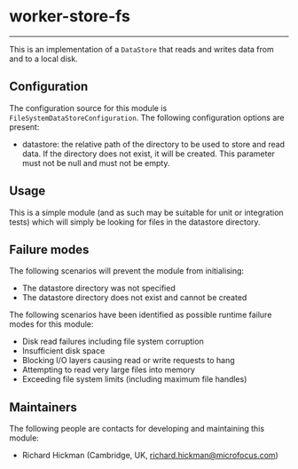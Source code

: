 # worker-store-fs

---

 This is an implementation of a `DataStore` that reads and writes data from
 and to a local disk.


## Configuration

 The configuration source for this module is `FileSystemDataStoreConfiguration`.
 The following configuration options are present:

 - datastore: the relative path of the directory to be used to store and read
  data. If the directory does not exist, it will be created. This parameter
  must not be null and must not be empty.


## Usage

 This is a simple module (and as such may be suitable for unit or integration
 tests) which will simply be looking for files in the datastore directory.


## Failure modes

 The following scenarios will prevent the module from initialising:

 - The datastore directory was not specified
 - The datastore directory does not exist and cannot be created

 The following scenarios have been identified as possible runtime failure modes
 for this module:

 - Disk read failures including file system corruption
 - Insufficient disk space
 - Blocking I/O layers causing read or write requests to hang
 - Attempting to read very large files into memory
 - Exceeding file system limits (including maximum file handles)


## Maintainers

 The following people are contacts for developing and maintaining this module:

 - Richard Hickman (Cambridge, UK, richard.hickman@microfocus.com)
